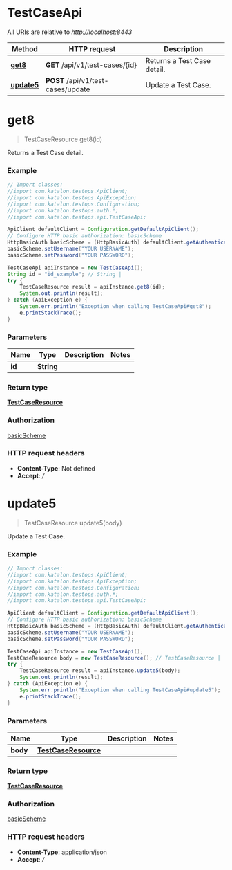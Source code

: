 # TestCaseApi

All URIs are relative to *http://localhost:8443*

Method | HTTP request | Description
------------- | ------------- | -------------
[**get8**](TestCaseApi.md#get8) | **GET** /api/v1/test-cases/{id} | Returns a Test Case detail.
[**update5**](TestCaseApi.md#update5) | **POST** /api/v1/test-cases/update | Update a Test Case.

<a name="get8"></a>
# **get8**
> TestCaseResource get8(id)

Returns a Test Case detail.

### Example
```java
// Import classes:
//import com.katalon.testops.ApiClient;
//import com.katalon.testops.ApiException;
//import com.katalon.testops.Configuration;
//import com.katalon.testops.auth.*;
//import com.katalon.testops.api.TestCaseApi;

ApiClient defaultClient = Configuration.getDefaultApiClient();
// Configure HTTP basic authorization: basicScheme
HttpBasicAuth basicScheme = (HttpBasicAuth) defaultClient.getAuthentication("basicScheme");
basicScheme.setUsername("YOUR USERNAME");
basicScheme.setPassword("YOUR PASSWORD");

TestCaseApi apiInstance = new TestCaseApi();
String id = "id_example"; // String | 
try {
    TestCaseResource result = apiInstance.get8(id);
    System.out.println(result);
} catch (ApiException e) {
    System.err.println("Exception when calling TestCaseApi#get8");
    e.printStackTrace();
}
```

### Parameters

Name | Type | Description  | Notes
------------- | ------------- | ------------- | -------------
 **id** | **String**|  |

### Return type

[**TestCaseResource**](TestCaseResource.md)

### Authorization

[basicScheme](../README.md#basicScheme)

### HTTP request headers

 - **Content-Type**: Not defined
 - **Accept**: */*

<a name="update5"></a>
# **update5**
> TestCaseResource update5(body)

Update a Test Case.

### Example
```java
// Import classes:
//import com.katalon.testops.ApiClient;
//import com.katalon.testops.ApiException;
//import com.katalon.testops.Configuration;
//import com.katalon.testops.auth.*;
//import com.katalon.testops.api.TestCaseApi;

ApiClient defaultClient = Configuration.getDefaultApiClient();
// Configure HTTP basic authorization: basicScheme
HttpBasicAuth basicScheme = (HttpBasicAuth) defaultClient.getAuthentication("basicScheme");
basicScheme.setUsername("YOUR USERNAME");
basicScheme.setPassword("YOUR PASSWORD");

TestCaseApi apiInstance = new TestCaseApi();
TestCaseResource body = new TestCaseResource(); // TestCaseResource | 
try {
    TestCaseResource result = apiInstance.update5(body);
    System.out.println(result);
} catch (ApiException e) {
    System.err.println("Exception when calling TestCaseApi#update5");
    e.printStackTrace();
}
```

### Parameters

Name | Type | Description  | Notes
------------- | ------------- | ------------- | -------------
 **body** | [**TestCaseResource**](TestCaseResource.md)|  |

### Return type

[**TestCaseResource**](TestCaseResource.md)

### Authorization

[basicScheme](../README.md#basicScheme)

### HTTP request headers

 - **Content-Type**: application/json
 - **Accept**: */*


